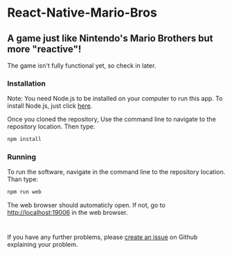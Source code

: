 # React-Native-Mario-Bros

## A game just like Nintendo's Mario Brothers but more "reactive"!

The game isn't fully functional yet, so check in later.

### Installation

Note: You need Node.js to be installed on your computer to run this app. To install Node.js, just click [here](https://nodejs.org/en).

Once you cloned the repository, Use the command line to navigate to the repository location. Then type:

```bash
npm install
```

### Running

To run the software, navigate in the command line to the repository location. Than type:

```bash
npm run web
```

The web browser should automaticly open. If not, go to [http://localhost:19006](http://localhost:19006) in the web browser.

#

If you have any further problems, please [create an issue](https://github.com/slobo10/React-Native-Mario-Bros/issues/new) on Github explaining your problem.